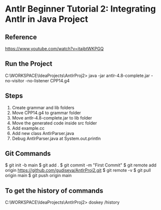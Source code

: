 # Antlr Beginner Tutorial 2: Integrating Antlr in Java Project

## Reference
https://www.youtube.com/watch?v=itajbtWKPGQ

## Run the Project
C:\WORKSPACE\IdeaProjects\AntlrProj2> java -jar antlr-4.8-complete.jar -no-visitor -no-listener CPP14.g4

## Steps
1) Create grammar and lib folders
2) Move CPP14.g4 to grammar folder
3) Move antlr-4.8-complete.jar to lib folder
4) Move the generated code inside src folder
5) Add example.cc
6) Add new class AntlrParser.java
7) Debug AntlrParser.java at System.out.println

## Git Commands
$ git init -b main
$ git add .
$ git commit -m "First Commit"
$ git remote add origin https://github.com/gudiseva/AntlrProj2.git
$ git remote -v
$ git pull origin main
$ git push origin main

## To get the history of commands
C:\WORKSPACE\IdeaProjects\AntlrProj2> doskey /history